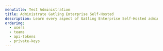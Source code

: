```yaml
---
menutitle: Test Administration
title: Administrate Gatling Enterprise Self-Hosted
description: Learn every aspect of Gatling Enterprise Self-Hosted administration
ordering:
  - users
  - teams
  - api-tokens
  - private-keys
---
```

